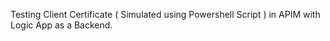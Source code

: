 Testing Client Certificate ( Simulated using Powershell Script ) in APIM with Logic App as a Backend.
